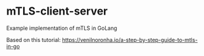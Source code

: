 # mTLS-client-server

Example implementation of mTLS in GoLang

Based on this tutorial: https://venilnoronha.io/a-step-by-step-guide-to-mtls-in-go
